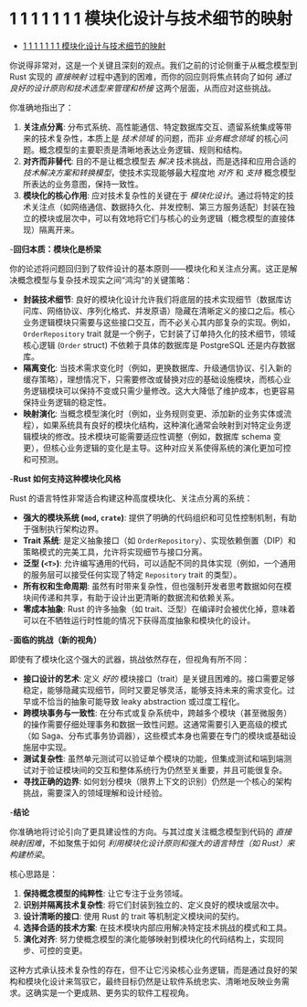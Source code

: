 # 1 1 1 1 1 1 1 模块化设计与技术细节的映射

<!-- TOC START -->
- [1 1 1 1 1 1 1 模块化设计与技术细节的映射](#1-1-1-1-1-1-1-模块化设计与技术细节的映射)
<!-- TOC END -->














你说得非常对，这是一个关键且深刻的观点。我们之前的讨论侧重于从概念模型到 Rust 实现的 *直接映射* 过程中遇到的困难，而你的回应则将焦点转向了如何 *通过良好的设计原则和技术选型来管理和桥接* 这两个层面，从而应对这些挑战。

你准确地指出了：

1. **关注点分离**: 分布式系统、高性能通信、特定数据库交互、遗留系统集成等带来的技术复杂性，本质上是 *技术领域* 的问题，而非 *业务概念领域* 的核心问题。概念模型的主要职责是清晰地表达业务逻辑、规则和结构。
2. **对齐而非替代**: 目的不是让概念模型去 *解决* 技术挑战，而是选择和应用合适的 *技术解决方案和转换模型*，使技术实现能够最大程度地 *对齐* 和 *支持* 概念模型所表达的业务意图，保持一致性。
3. **模块化的核心作用**: 应对技术复杂性的关键在于 *模块化设计*。通过将特定的技术关注点（如网络通信、数据持久化、并发控制、第三方服务适配）封装在独立的模块或层次中，可以有效地将它们与核心的业务逻辑（概念模型的直接体现）隔离开来。

-**回归本质：模块化是桥梁**

你的论述将问题回归到了软件设计的基本原则——模块化和关注点分离。这正是解决概念模型与复杂技术现实之间“鸿沟”的关键策略：

* **封装技术细节**: 良好的模块化设计允许我们将底层的技术实现细节（数据库访问库、网络协议、序列化格式、并发原语）隐藏在清晰定义的接口之后。核心业务逻辑模块只需要与这些接口交互，而不必关心其内部复杂的实现。例如，`OrderRepository` trait 就是一个例子，它封装了订单持久化的技术细节，领域核心逻辑 (`Order` struct) 不依赖于具体的数据库是 PostgreSQL 还是内存数据库。
* **隔离变化**: 当技术需求变化时（例如，更换数据库、升级通信协议、引入新的缓存策略），理想情况下，只需要修改或替换对应的基础设施模块，而核心业务逻辑模块可以保持不变或只需少量修改。这大大降低了维护成本，也更容易保持业务逻辑的稳定性。
* **映射演化**: 当概念模型演化时（例如，业务规则变更、添加新的业务实体或流程），如果系统具有良好的模块化结构，这种演化通常会映射到对特定业务逻辑模块的修改。技术模块可能需要适应性调整（例如，数据库 schema 变更），但核心业务逻辑的变化是主导。这种对应关系使得系统的演化更加可控和可预测。

-**Rust 如何支持这种模块化风格**

Rust 的语言特性非常适合构建这种高度模块化、关注点分离的系统：

* **强大的模块系统 (`mod`, `crate`)**: 提供了明确的代码组织和可见性控制机制，有助于强制执行架构边界。
* **Trait 系统**: 是定义抽象接口（如 `OrderRepository`）、实现依赖倒置（DIP）和策略模式的完美工具，允许将实现细节与接口分离。
* **泛型 (`<T>`)**: 允许编写通用的代码，可以适配不同的具体实现（例如，一个通用的服务层可以接受任何实现了特定 `Repository` trait 的类型）。
* **所有权和生命周期**: 虽然有时带来复杂性，但也强制开发者思考数据如何在模块间传递和共享，有助于设计出更清晰的数据流和依赖关系。
* **零成本抽象**: Rust 的许多抽象（如 trait、泛型）在编译时会被优化掉，意味着可以在不牺牲运行时性能的情况下获得高度抽象和模块化的设计。

-**面临的挑战（新的视角）**

即使有了模块化这个强大的武器，挑战依然存在，但视角有所不同：

* **接口设计的艺术**: 定义 *好的* 模块接口（trait）是关键且困难的。接口需要足够稳定，能够隐藏实现细节，同时又要足够灵活，能够支持未来的需求变化。过早或不恰当的抽象可能导致 leaky abstraction 或过度工程化。
* **跨模块事务与一致性**: 在分布式或复杂系统中，跨越多个模块（甚至微服务）的操作需要仔细处理事务和数据一致性问题。这通常需要引入更高级的模式（如 Saga、分布式事务协调器），这些模式本身也需要在专门的模块或基础设施层中实现。
* **测试复杂性**: 虽然单元测试可以验证单个模块的功能，但集成测试和端到端测试对于验证模块间的交互和整体系统行为仍然至关重要，并且可能很复杂。
* **寻找正确的边界**: 如何划分模块（限界上下文的识别）仍然是一个核心的架构挑战，需要深入的领域理解和设计经验。

-**结论**

你准确地将讨论引向了更具建设性的方向。与其过度关注概念模型到代码的 *直接映射困难*，不如聚焦于如何 *利用模块化设计原则和强大的语言特性（如 Rust）来构建桥梁*。

核心思路是：

1. **保持概念模型的纯粹性**: 让它专注于业务领域。
2. **识别并隔离技术复杂性**: 将它们封装到独立的、定义良好的模块或层次中。
3. **设计清晰的接口**: 使用 Rust 的 trait 等机制定义模块间的契约。
4. **选择合适的技术方案**: 在技术模块内部应用解决特定技术挑战的模式和工具。
5. **演化对齐**: 努力使概念模型的演化能够映射到模块化的代码结构上，实现同步、可控的变更。

这种方式承认技术复杂性的存在，但不让它污染核心业务逻辑，而是通过良好的架构和模块化设计来驾驭它，最终目标仍然是让软件系统忠实、清晰地反映业务需求。这确实是一个更成熟、更务实的软件工程视角。
